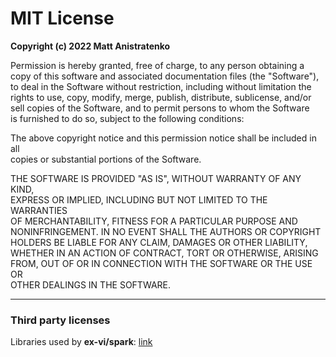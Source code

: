 # MIT License

**Copyright (c) 2022 Matt Anistratenko**

Permission is hereby granted, free of charge, to any person obtaining a  
copy of this software and associated documentation files (the "Software"),  
to deal in the Software without restriction, including without limitation the  
rights to use, copy, modify, merge, publish, distribute, sublicense, and/or  
sell copies of the Software, and to permit persons to whom the Software  
is furnished to do so, subject to the following conditions:

The above copyright notice and this permission notice shall be included in all  
copies or substantial portions of the Software.

THE SOFTWARE IS PROVIDED "AS IS", WITHOUT WARRANTY OF ANY KIND,  
EXPRESS OR IMPLIED, INCLUDING BUT NOT LIMITED TO THE WARRANTIES  
OF MERCHANTABILITY, FITNESS FOR A PARTICULAR PURPOSE AND  
NONINFRINGEMENT. IN NO EVENT SHALL THE AUTHORS OR COPYRIGHT  
HOLDERS BE LIABLE FOR ANY CLAIM, DAMAGES OR OTHER LIABILITY,  
WHETHER IN AN ACTION OF CONTRACT, TORT OR OTHERWISE, ARISING  
FROM, OUT OF OR IN CONNECTION WITH THE SOFTWARE OR THE USE OR  
OTHER DEALINGS IN THE SOFTWARE.

---

### Third party licenses

Libraries used by **ex-vi/spark**: [link](third-party-licenses.md)
